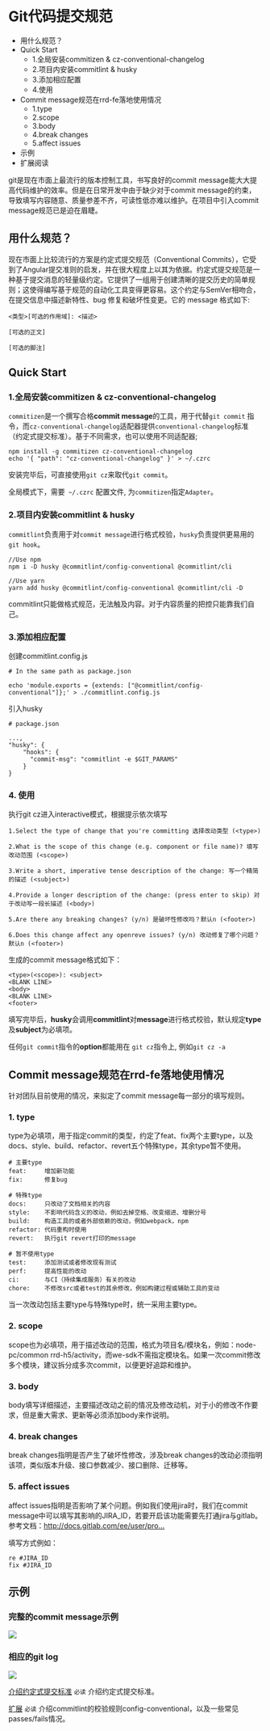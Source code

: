 # Git代码提交规范

- 用什么规范？
- Quick Start
    - 1.全局安装commitizen & cz-conventional-changelog
    - 2.项目内安装commitlint & husky
    - 3.添加相应配置
    - 4.使用
- Commit message规范在rrd-fe落地使用情况
    - 1.type
    - 2.scope
    - 3.body
    - 4.break changes
    - 5.affect issues
- 示例
- 扩展阅读

git是现在市面上最流行的版本控制工具，书写良好的commit message能大大提高代码维护的效率。但是在日常开发中由于缺少对于commit message的约束，导致填写内容随意、质量参差不齐，可读性低亦难以维护。在项目中引入commit message规范已是迫在眉睫。


## 用什么规范？

现在市面上比较流行的方案是约定式提交规范（Conventional Commits），它受到了Angular提交准则的启发，并在很大程度上以其为依据。约定式提交规范是一种基于提交消息的轻量级约定。它提供了一组用于创建清晰的提交历史的简单规则；这使得编写基于规范的自动化工具变得更容易。这个约定与SemVer相吻合，在提交信息中描述新特性、bug 修复和破坏性变更。它的 message 格式如下:

```
<类型>[可选的作用域]: <描述>

[可选的正文]

[可选的脚注]

```
## Quick Start

### 1.全局安装commitizen & cz-conventional-changelog

`commitizen`是一个撰写合格**commit message**的工具，用于代替`git commit` 指令，而`cz-conventional-changelog`适配器提供`conventional-changelog`标准（约定式提交标准）。基于不同需求，也可以使用不同适配器;

```
npm install -g commitizen cz-conventional-changelog
echo '{ "path": "cz-conventional-changelog" }' > ~/.czrc
```

安装完毕后，可直接使用`git cz`来取代`git commit`。

全局模式下，需要` ~/.czrc` 配置文件, 为`commitizen`指定`Adapter`。

### 2.项目内安装commitlint & husky

`commitlint`负责用于对`commit message`进行格式校验，`husky`负责提供更易用的`git hook`。
```
//Use npm
npm i -D husky @commitlint/config-conventional @commitlint/cli

//Use yarn
yarn add husky @commitlint/config-conventional @commitlint/cli -D
```
commitlint只能做格式规范，无法触及内容。对于内容质量的把控只能靠我们自己。

### 3.添加相应配置

创建commitlint.config.js
```
# In the same path as package.json

echo 'module.exports = {extends: ["@commitlint/config-conventional"]};' > ./commitlint.config.js
```

引入husky

```
# package.json

...,
"husky": {
    "hooks": {
      "commit-msg": "commitlint -e $GIT_PARAMS"
    }
}
```

### 4. 使用

执行git cz进入interactive模式，根据提示依次填写
```
1.Select the type of change that you're committing 选择改动类型 (<type>)

2.What is the scope of this change (e.g. component or file name)? 填写改动范围 (<scope>)

3.Write a short, imperative tense description of the change: 写一个精简的描述 (<subject>)

4.Provide a longer description of the change: (press enter to skip) 对于改动写一段长描述 (<body>)

5.Are there any breaking changes? (y/n) 是破坏性修改吗？默认n (<footer>)

6.Does this change affect any openreve issues? (y/n) 改动修复了哪个问题？默认n (<footer>)

```

生成的commit message格式如下：

```
<type>(<scope>): <subject>
<BLANK LINE>
<body>
<BLANK LINE>
<footer>
```

填写完毕后，**husky**会调用**commitlint**对**message**进行格式校验，默认规定**type**及**subject**为必填项。

任何`git commit`指令的**option**都能用在 `git cz`指令上, 例如`git cz -a`


## Commit message规范在rrd-fe落地使用情况

针对团队目前使用的情况，来拟定了commit message每一部分的填写规则。

### 1. type

type为必填项，用于指定commit的类型，约定了feat、fix两个主要type，以及docs、style、build、refactor、revert五个特殊type，其余type暂不使用。
```
# 主要type
feat:     增加新功能
fix:      修复bug

# 特殊type
docs:     只改动了文档相关的内容
style:    不影响代码含义的改动，例如去掉空格、改变缩进、增删分号
build:    构造工具的或者外部依赖的改动，例如webpack，npm
refactor: 代码重构时使用
revert:   执行git revert打印的message

# 暂不使用type
test:     添加测试或者修改现有测试
perf:     提高性能的改动
ci:       与CI（持续集成服务）有关的改动
chore:    不修改src或者test的其余修改，例如构建过程或辅助工具的变动

```

当一次改动包括主要type与特殊type时，统一采用主要type。

### 2. scope
scope也为必填项，用于描述改动的范围，格式为项目名/模块名，例如：node-pc/common rrd-h5/activity，而we-sdk不需指定模块名。如果一次commit修改多个模块，建议拆分成多次commit，以便更好追踪和维护。

### 3. body
body填写详细描述，主要描述改动之前的情况及修改动机，对于小的修改不作要求，但是重大需求、更新等必须添加body来作说明。

### 4. break changes
break changes指明是否产生了破坏性修改，涉及break changes的改动必须指明该项，类似版本升级、接口参数减少、接口删除、迁移等。

### 5. affect issues
affect issues指明是否影响了某个问题。例如我们使用jira时，我们在commit message中可以填写其影响的JIRA_ID，若要开启该功能需要先打通jira与gitlab。参考文档：http://docs.gitlab.com/ee/user/pro…

填写方式例如：

```
re #JIRA_ID
fix #JIRA_ID
```

## 示例
### 完整的commit message示例

<a data-fancybox title="" href="https://colastar.github.io/static/images/commit-lint.jpg">![](https://colastar.github.io/static/images/commit-lint.jpg)</a>

### 相应的git log
<a data-fancybox title="" href="https://colastar.github.io/static/images/commitlint-log.jpg">![](https://colastar.github.io/static/images/commitlint-log.jpg)</a>

[介绍约定式提交标准](https://www.conventionalcommits.org/zh-hans/v1.0.0-beta.4/#%e7%ba%a6%e5%ae%9a%e5%bc%8f%e6%8f%90%e4%ba%a4%e8%a7%84%e8%8c%83) `必读` 介绍约定式提交标准。

[扩展](https://github.com/conventional-changelog/commitlint/tree/master/%40commitlint/config-conventional#type-enum)
`必读`  介绍commitlint的校验规则config-conventional，以及一些常见passes/fails情况。



